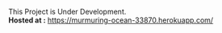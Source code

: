 This Project is Under Development.<br/>
**Hosted at :** https://murmuring-ocean-33870.herokuapp.com/
